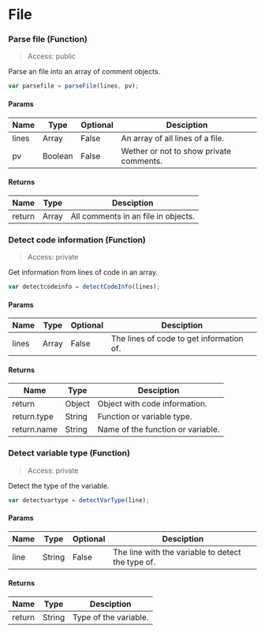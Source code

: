 # File

### Parse file (Function)

> Access: public

Parse an file into an array of comment objects.

```js
var parsefile = parseFile(lines, pv);
```

#### Params

| Name | Type | Optional | Desciption |
| ---- | ---- | -------- | ---------- |
| lines | Array | False | An array of all lines of a file. |
| pv | Boolean | False | Wether or not to show private comments. |

#### Returns

| Name | Type | Desciption |
| ---- | ---- | ---------- |
| return | Array | All comments in an file in objects. |

### Detect code information (Function)

> Access: private

Get information from lines of code in an array.

```js
var detectcodeinfo = detectCodeInfo(lines);
```

#### Params

| Name | Type | Optional | Desciption |
| ---- | ---- | -------- | ---------- |
| lines | Array | False | The lines of code to get information of. |

#### Returns

| Name | Type | Desciption |
| ---- | ---- | ---------- |
| return | Object | Object with code information. |
| return.type | String | Function or variable type. |
| return.name | String | Name of the function or variable. |

### Detect variable type (Function)

> Access: private

Detect the type of the variable.

```js
var detectvartype = detectVarType(line);
```

#### Params

| Name | Type | Optional | Desciption |
| ---- | ---- | -------- | ---------- |
| line | String | False | The line with the variable to detect the type of. |

#### Returns

| Name | Type | Desciption |
| ---- | ---- | ---------- |
| return | String | Type of the variable. |